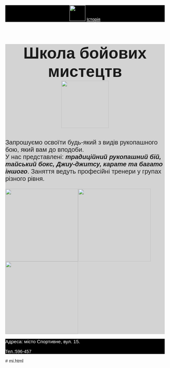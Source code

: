 <html>
<title> школа бойових мистецтв</title>
<body style= "font-family:sans-serif">
<header style="background-color:black">
    <img src="https://lms.logikaschool.com/uploads/2020/10/boxing-1293088_640_0_1602494675.png" height="50px"/>
    <a href="https://uk.wikipedia.org/wiki/Бойові_мистецтва" style="color:white">Історія</a>
</header>
<main style="background-color:lightgray">
    <h1 style="font-size:50px;background-color:lightgray; text-align:center">Школа бойових мистецтв<br/>
    <img src="https://lms.logikaschool.com/uploads/2020/10/thai-boxing-297023_1280_0_1602496230.png" height="150"/></h1>
    <p style="font-size:20px">Запрошуємо освоїти будь-який з видів рукопашного бою, який вам до вподоби. <br/>У нас представлені: <b><i>традиційний рукопашний бій, тайський бокс, Джиу-джитсу, карате та багато іншого</i></b>. Заняття ведуть професійні тренери у групах різного рівня.</p>
    <img src="https://lms.logikaschool.com/uploads/2020/10/karate-4575114_640_0_1602523338.png" height="230px";/><img src="https://lms.logikaschool.com/uploads/2020/10/punching-bag_0_1602525500.png" height="230px";/><img src="https://lms.logikaschool.com/uploads/2020/10/boxing-ring_0_1602525156.png" height="230px";/>
</main>
<footer style="background-color:black;color:white;">
    <p style="font-size:15px"> Адреса: місто Спортивне, вул. 15.</p>
    <p>Тел.:596-457</p>
</footer>
</body>
</html># mi.html
